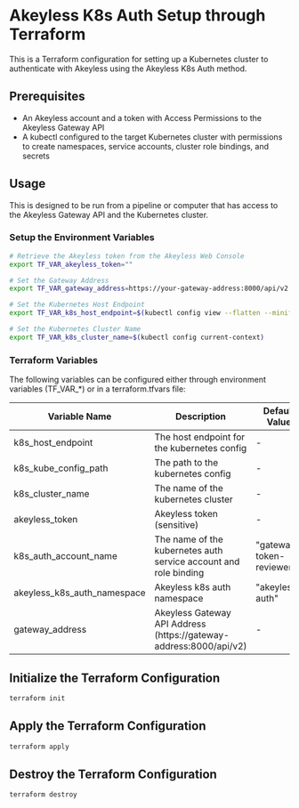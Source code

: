 # Akeyless K8s Auth Setup through Terraform

This is a Terraform configuration for setting up a Kubernetes cluster to authenticate with Akeyless using the Akeyless K8s Auth method.

## Prerequisites

- An Akeyless account and a token with Access Permissions to the Akeyless Gateway API
- A kubectl configured to the target Kubernetes cluster with permissions to create namespaces, service accounts, cluster role bindings, and secrets

## Usage

This is designed to be run from a pipeline or computer that has access to the Akeyless Gateway API and the Kubernetes cluster.

### Setup the Environment Variables

```bash
# Retrieve the Akeyless token from the Akeyless Web Console
export TF_VAR_akeyless_token=""

# Set the Gateway Address
export TF_VAR_gateway_address=https://your-gateway-address:8000/api/v2

# Set the Kubernetes Host Endpoint
export TF_VAR_k8s_host_endpoint=$(kubectl config view --flatten --minify --output=go-template='{{(index .clusters 0).cluster.server}}')

# Set the Kubernetes Cluster Name
export TF_VAR_k8s_cluster_name=$(kubectl config current-context)
```

### Terraform Variables

The following variables can be configured either through environment variables (TF_VAR_*) or in a terraform.tfvars file:

| Variable Name | Description | Default Value | Required |
|--------------|-------------|---------------|----------|
| k8s_host_endpoint | The host endpoint for the kubernetes config | - | Yes |
| k8s_kube_config_path | The path to the kubernetes config | - | Yes |
| k8s_cluster_name | The name of the kubernetes cluster | - | Yes |
| akeyless_token | Akeyless token (sensitive) | - | Yes |
| k8s_auth_account_name | The name of the kubernetes auth service account and role binding | "gateway-token-reviewer" | No |
| akeyless_k8s_auth_namespace | Akeyless k8s auth namespace | "akeyless-auth" | No |
| gateway_address | Akeyless Gateway API Address (https://gateway-address:8000/api/v2) | - | Yes |

## Initialize the Terraform Configuration

```bash
terraform init
```

## Apply the Terraform Configuration

```bash
terraform apply
```

## Destroy the Terraform Configuration

```bash
terraform destroy
```
